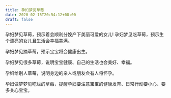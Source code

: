 ```yaml
---
title: 孕妇梦见草莓
date: 2020-02-15T20:54:12+08:00
draft: false
---
```


孕妇梦见草莓，预示着会顺利分娩产下美丽可爱的女儿!
孕妇梦见吃草莓，预示生个漂亮的女儿且生活会幸福美满。


孕妇梦见摘草莓，预示宝宝将会健康出生。


孕妇梦见很多草莓，说明宝宝健康、自己的生活也会美好、幸福。


孕妇给别人草莓，说明身边的亲人或朋友会有人将怀孕。


孕妇做梦梦见吃烂的草莓，提醒孕妇要注意宝宝的健康发育、日常行动要小心、要多关心宝宝。

